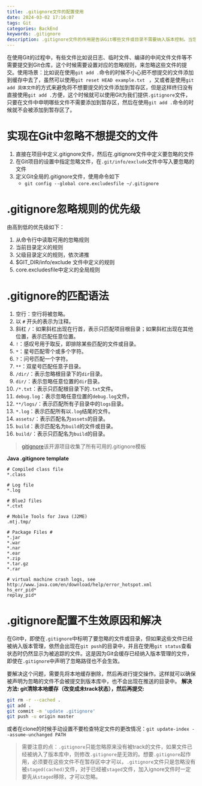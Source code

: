 ```yaml
---
title: .gitignore文件的配置使用
date: 2024-03-02 17:16:07
tags: Git
categories: BackEnd
keywords: .gitignore
description: .gitignore文件的作用是告诉Git哪些文件或目录不需要纳入版本控制。当您在项目中创建.gitignore文件并列出要忽略的文件或目录时，Git会在执行各种操作（如git status、git add、git commit等）时忽略这些被指定的文件或目录。
---
```

在使用Git的过程中，有些文件比如说日志、临时文件、编译的中间文件文件等不需要提交到Git仓库，这个时候需要设置对应的忽略规则，来忽略这些文件的提交。使用场景：比如说在使用`git add .`命令的时候不小心把不想提交的文件添加到缓存中去了，虽然可以使用`git reset HEAD example.txt
` ，又或者是使用`git add 具体文件`的方式来避免将不想要提交的文件添加到暂存区，但是这样终归没有直接使用`git add .`方便，这个时候就可以使用Git为我们提供`.gitignore`文件，只要在文件中申明哪些文件不需要添加到暂存区，然后在使用`git add .`命令的时候就不会被添加到暂存区了。
# 实现在Git中忽略不想提交的文件
1. 直接在项目中定义.gitignore文件，然后在.gitignore文件中定义要忽略的文件
2. 在Git项目的设置中指定忽略文件，在`.git/info/exclude`文件中写入要忽略的文件
3. 定义Git全局的.gitignore文件，使用命令如下
	* `git config --global core.excludesfile ~/.gitignore`
# .gitignore忽略规则的优先级
由高到低的优先级如下：
1. 从命令行中读取可用的忽略规则  
2. 当前目录定义的规则  
3. 父级目录定义的规则，依次递推  
4. $GIT_DIR/info/exclude 文件中定义的规则  
5. core.excludesfile中定义的全局规则
# .gitignore的匹配语法
1. 空行：空行将被忽略。
2. 以 `#` 开头的表示为注释。
3. 斜杠 `/`：如果斜杠出现在行首，表示只匹配项目根目录；如果斜杠出现在其他位置，表示匹配任意位置。
4. `!`：感叹号用于取反，即排除某些匹配的文件或目录。
5. `*`：星号匹配零个或多个字符。
6. `?`：问号匹配一个字符。
7. `**`：双星号匹配任意子目录。
8. `/dir/`：表示忽略根目录下的`dir`目录。
9. `dir/`：表示忽略任意位置的`dir`目录。
10. `/*.txt`：表示只匹配根目录下的`.txt`文件。
11. `debug.log`：表示忽略任意位置的`debug.log`文件。
12. `**/logs/`：表示匹配所有子目录中的`logs`目录。
13. `*.log`：表示匹配所有以`.log`结尾的文件。
14. `assets/`：表示匹配名为`assets`的目录。
15. `build`：表示匹配名为`build`的文件或目录。
16. `build/`：表示只匹配名为`build`的目录。
> [gitignore](https://github.com/github/gitignore)该开源项目收集了所有可用的.gitignore模板

**Java .gitignore template**
```text
# Compiled class file
*.class

# Log file
*.log

# BlueJ files
*.ctxt

# Mobile Tools for Java (J2ME)
.mtj.tmp/

# Package Files #
*.jar
*.war
*.nar
*.ear
*.zip
*.tar.gz
*.rar

# virtual machine crash logs, see http://www.java.com/en/download/help/error_hotspot.xml
hs_err_pid*
replay_pid*
```
# .gitignore配置不生效原因和解决
在Git中，即使在`.gitignore`中标明了要忽略的文件或目录，但如果这些文件已经被纳入版本管理，依然会出现在`git push`的目录中，并且在使用`git status`查看状态时仍然显示为被追踪的文件。这是因为Git会缓存已经纳入版本管理的文件，即使在`.gitignore`中声明了忽略路径也不会生效。

要解决这个问题，需要先将本地缓存删除，然后再进行提交操作。这样就可以确保被声明为忽略的文件不会被提交到版本库中，也不会出现在推送的目录中。
**解决方法: git清除本地缓存（改变成未track状态），然后再提交:**
```bash
git rm -r --cached .
git add .
git commit -m 'update .gitignore'
git push -u origin master
```
或者在clone的时候手动设置不要检查特定文件的更改情况：`git update-index --assume-unchanged PATH`

> 需要注意的点：`.gitignore`只能忽略原来没有被track的文件，如果文件已经被纳入了版本库中，则修改`.gitignore`是无效的。想要`.gitignore`起作用，必须要在这些文件不在暂存区中才可以，`.gitignore`文件只是忽略没有被`staged(cached)`文件，对于已经被`staged`文件，加入ignore文件时一定要先从`staged`移除，才可以忽略。
